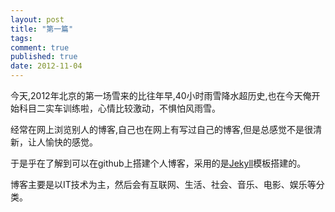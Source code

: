 ```yaml
---
layout: post
title: "第一篇"
tags:
comment: true
published: true
date: 2012-11-04
---
```


今天,2012年北京的第一场雪来的比往年早,40小时雨雪降水超历史,也在今天俺开始科目二实车训练啦，心情比较激动，不惧怕风雨雪。

经常在网上浏览别人的博客,自己也在网上有写过自己的博客,但是总感觉不是很清新，让人愉快的感觉。

于是乎在了解到可以在github上搭建个人博客，采用的是[Jekyll](https://github.com/mojombo/jekyll)模板搭建的。

博客主要是以IT技术为主，然后会有互联网、生活、社会、音乐、电影、娱乐等分类。

